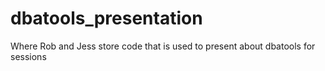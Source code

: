 # dbatools_presentation

Where Rob and Jess store code that is used to present about dbatools for sessions
